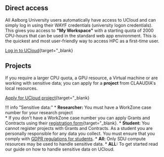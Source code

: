 
## Direct access
All Aalborg University users automatically have access to UCloud and can simply log in using their WAYF credentials (university logon credentials). This gives you access to **"My Workspace"** with a starting quota of 2000 CPU-hours that can be used in the standard web app environment. This is the quickest and most user-friendly way to access HPC as a first-time user.

[Log in to UCloud](https://cloud.sdu.dk/app/dashboard){target="_blank}

## Projects
If you require a larger CPU quota, a GPU resource, a Virtual machine or are working with sensitive data; you can apply for a **project** from CLAAUDIA's local resources.
 
[Apply for UCloud project](https://forms.office.com/e/8Khbr1TJGC){target="_blank}

!!! info "Sensitive data:"
    * **Researcher:** You must have a WorkZone case number for your research project  
        * If you don't have a WorkZone case number you can apply Grants and Contracts using their [registration form](https://aaudk.sharepoint.com/sites/persondata-ressourcer/SitePages/Registrations%20og%20reports%20(Online%20forms).aspx){target="_blank}.
    * **Student:** You cannot register projects with Grants and Contracts. As a student you are personally responsible for any data you collect. You must ensure that you comply with [GDPR regulations for students](https://aaudk.sharepoint.com/sites/GDPR-for-students).
    * **All:** Only SDU compute resources may be used to handle sensitive data.
    * **ALL:** To get started read our guide on how to handle sensitive data on UCloud.

